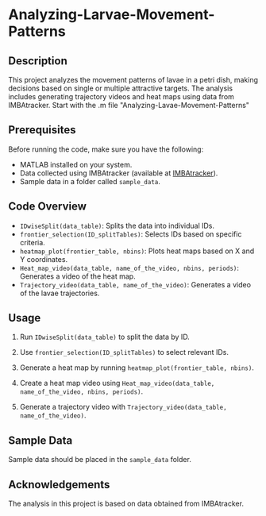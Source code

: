 # Analyzing-Larvae-Movement-Patterns


## Description

This project analyzes the movement patterns of lavae in a petri dish, making decisions based on single or multiple attractive targets. The analysis includes generating trajectory videos and heat maps using data from IMBAtracker. 
Start with the .m file "Analyzing-Lavae-Movement-Patterns"

## Prerequisites

Before running the code, make sure you have the following:

- MATLAB installed on your system.
- Data collected using IMBAtracker (available at [IMBAtracker](https://doi.org/10.1098/rsob.220308)).
- Sample data in a folder called `sample_data`.

## Code Overview

- `IDwiseSplit(data_table)`: Splits the data into individual IDs.
- `frontier_selection(ID_splitTables)`: Selects IDs based on specific criteria.
- `heatmap_plot(frontier_table, nbins)`: Plots heat maps based on X and Y coordinates.
- `Heat_map_video(data_table, name_of_the_video, nbins, periods)`: Generates a video of the heat map.
- `Trajectory_video(data_table, name_of_the_video)`: Generates a video of the lavae trajectories.

## Usage

1. Run `IDwiseSplit(data_table)` to split the data by ID.

2. Use `frontier_selection(ID_splitTables)` to select relevant IDs.

3. Generate a heat map by running `heatmap_plot(frontier_table, nbins)`.

4. Create a heat map video using `Heat_map_video(data_table, name_of_the_video, nbins, periods)`.

5. Generate a trajectory video with `Trajectory_video(data_table, name_of_the_video)`.

## Sample Data

Sample data should be placed in the `sample_data` folder.

## Acknowledgements

The analysis in this project is based on data obtained from IMBAtracker.

